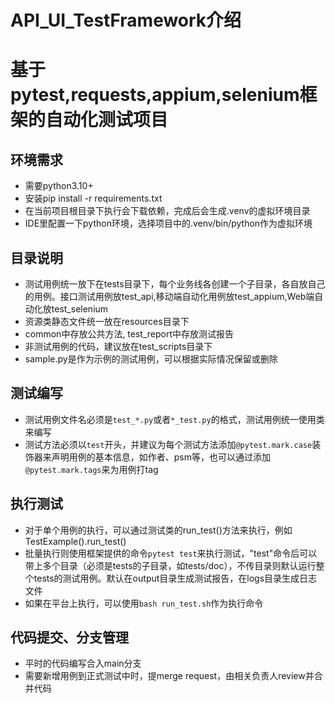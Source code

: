 # API_UI_TestFramework介绍

# 基于pytest,requests,appium,selenium框架的自动化测试项目
## 环境需求
* 需要python3.10+
* 安装pip install -r requirements.txt
* 在当前项目根目录下执行会下载依赖，完成后会生成.venv的虚拟环境目录
* IDE里配置一下python环境，选择项目中的.venv/bin/python作为虚拟环境

## 目录说明
- 测试用例统一放下在tests目录下，每个业务线各创建一个子目录，各自放自己的用例。接口测试用例放test_api,移动端自动化用例放test_appium,Web端自动化放test_selenium
- 资源类静态文件统一放在resources目录下
- common中存放公共方法, test_report中存放测试报告
- 非测试用例的代码，建议放在test_scripts目录下
- sample.py是作为示例的测试用例，可以根据实际情况保留或删除

## 测试编写
- 测试用例文件名必须是`test_*.py`或者`*_test.py`的格式，测试用例统一使用类来编写
- 测试方法必须以`test`开头，并建议为每个测试方法添加`@pytest.mark.case`装饰器来声明用例的基本信息，如作者、psm等，也可以通过添加`@pytest.mark.tags`来为用例打tag

## 执行测试
- 对于单个用例的执行，可以通过测试类的run_test()方法来执行，例如TestExample().run_test()
- 批量执行则使用框架提供的命令`pytest test`来执行测试，"test"命令后可以带上多个目录（必须是tests的子目录，如tests/doc），不传目录则默认运行整个tests的测试用例。默认在output目录生成测试报告，在logs目录生成日志文件
- 如果在平台上执行，可以使用`bash run_test.sh`作为执行命令

## 代码提交、分支管理
- 平时的代码编写合入main分支
- 需要新增用例到正式测试中时，提merge request，由相关负责人review并合并代码
